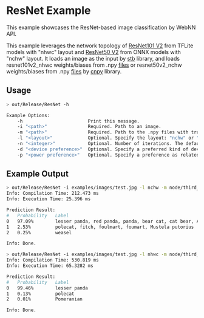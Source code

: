 # ResNet Example

This example showcases the ResNet-based image classification by WebNN API.

This example leverages the network topology of [ResNet101 V2](https://storage.googleapis.com/download.tensorflow.org/models/tflite_11_05_08/resnet_v2_101.tgz) from TFLite models with "nhwc" layout and [ResNet50 V2](https://github.com/onnx/models/blob/master/vision/classification/resnet/model/resnet50-v2-7.tar.gz) from ONNX models with "nchw" layout. It loads an image as the input by [stb](https://github.com/nothings/stb) library, and loads resnet101v2_nhwc weights/biases from .npy [files](https://github.com/webmachinelearning/test-data/tree/main/models/resnet101v2_nhwc/weights) or resnet50v2_nchw weights/biases from .npy [files](https://github.com/webmachinelearning/test-data/tree/main/models/resnet50v2_nchw/weights) by [cnpy](https://github.com/rogersce/cnpy) library.

## Usage

```sh
> out/Release/ResNet -h

Example Options:
    -h                        Print this message.
    -i "<path>"               Required. Path to an image.
    -m "<path>"               Required. Path to the .npy files with trained weights/biases.
    -l "<layout>"             Optional. Specify the layout: "nchw" or "nhwc". The default value is "nchw".
    -n "<integer>"            Optional. Number of iterations. The default value is 1, and should not be less than 1.
    -d "<device preference>"  Optional. Specify a preferred kind of device: "default" or "gpu" or "cpu" to infer on. The default value is "default".
    -p "<power preference>"   Optional. Specify a preference as related to power consumption: "default" or "high-performance" or "lower-power". The default value is "default".
```

## Example Output

```sh
> out/Release/ResNet -i examples/images/test.jpg -l nchw -m node/third_party/webnn-polyfill/test-data/models/resnet50v2_nchw/weights/
Info: Compilation Time: 212.473 ms
Info: Execution Time: 25.396 ms

Prediction Result:
#   Probability   Label
0   97.09%        lesser panda, red panda, panda, bear cat, cat bear, Ailurus fulgens
1   2.53%         polecat, fitch, foulmart, foumart, Mustela putorius
2   0.25%         weasel

Info: Done.
```

```sh
> out/Release/ResNet -i examples/images/test.jpg -l nhwc -m node/third_party/webnn-polyfill/test-data/models/resnet101v2_nhwc/weights/
Info: Compilation Time: 530.819 ms
Info: Execution Time: 65.3282 ms

Prediction Result:
#   Probability   Label
0   99.46%        lesser panda
1   0.13%         polecat
2   0.01%         Pomeranian

Info: Done.
```
